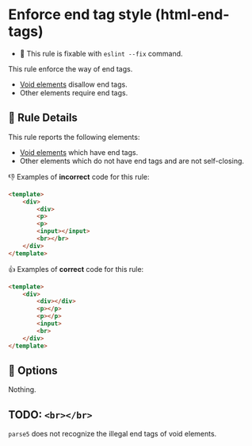 # Enforce end tag style (html-end-tags)

- 🔧 This rule is fixable with `eslint --fix` command.

This rule enforce the way of end tags.

- [Void elements] disallow end tags.
- Other elements require end tags.

## 📖 Rule Details

This rule reports the following elements:

- [Void elements] which have end tags.
- Other elements which do not have end tags and are not self-closing.

👎 Examples of **incorrect** code for this rule:

```html
<template>
    <div>
        <div>
        <p>
        <p>
        <input></input>
        <br></br>
    </div>
</template>
```

👍 Examples of **correct** code for this rule:

```html
<template>
    <div>
        <div></div>
        <p></p>
        <p></p>
        <input>
        <br>
    </div>
</template>
```

## 🔧 Options

Nothing.

[Void elements]: https://www.w3.org/TR/html51/syntax.html#void-elements

## TODO: `<br></br>`

`parse5` does not recognize the illegal end tags of void elements.
